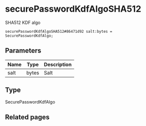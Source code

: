 # securePasswordKdfAlgoSHA512
SHA512 KDF algo

```
securePasswordKdfAlgoSHA512#86471d92 salt:bytes = SecurePasswordKdfAlgo;
```

## Parameters
| Name | Type | Description |
| ---- | :----: | ----------- |
| salt | bytes | Salt |


## Type
SecurePasswordKdfAlgo

## Related pages
